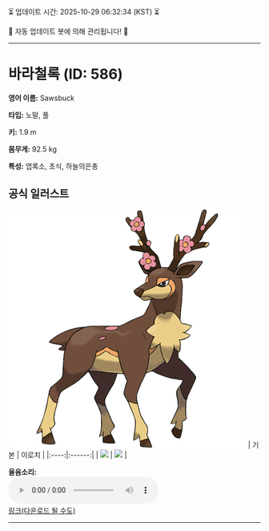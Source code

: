 
⏳ 업데이트 시간: 2025-10-29 06:32:34 (KST) ⏳

🤖 자동 업데이트 봇에 의해 관리됩니다! 🤖

---

# 바라철록 (ID: 586)
**영어 이름:** Sawsbuck

**타입:** 노말, 풀

**키:** 1.9 m

**몸무게:** 92.5 kg

**특성:** 엽록소, 초식, 하늘의은총

## 공식 일러스트
![](https://raw.githubusercontent.com/PokeAPI/sprites/master/sprites/pokemon/other/official-artwork/586.png)
| 기본 | 이로치 |
|:----:|:------:|
| <img src="http://play.pokemonshowdown.com/sprites/ani/sawsbuck.gif" width="200"> | <img src="http://play.pokemonshowdown.com/sprites/ani-shiny/sawsbuck.gif" width="200"> |

**울음소리:**<br><audio controls src="https://raw.githubusercontent.com/PokeAPI/cries/main/cries/pokemon/latest/586.ogg"></audio><br> [링크(다운로드 될 수도)](https://raw.githubusercontent.com/PokeAPI/cries/main/cries/pokemon/latest/586.ogg)


---
